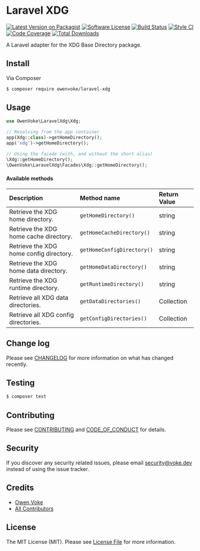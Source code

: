 # Laravel XDG

[![Latest Version on Packagist][ico-version]][link-packagist]
[![Software License][ico-license]](LICENSE.md)
[![Build Status][ico-github-actions]][link-github-actions]
[![Style CI][ico-styleci]][link-styleci]
[![Code Coverage][ico-code-coverage]][link-code-coverage]
[![Total Downloads][ico-downloads]][link-downloads]

A Laravel adapter for the XDG Base Directory package.

## Install

Via Composer

```bash
$ composer require owenvoke/laravel-xdg
```

## Usage

```php
use OwenVoke\LaravelXdg\Xdg;

// Resolving from the app container
app(Xdg::class)->getHomeDirectory();
app('xdg')->getHomeDirectory();

// Using the facade (with, and without the short alias)
\Xdg::getHomeDirectory();
\OwenVoke\LaravelXdg\Facades\Xdg::getHomeDirectory();
```

#### Available methods

| Description                             | Method name                | Return Value |
| :-------------------------------------- | :------------------------- | :----------- |
| Retrieve the XDG home directory.        | `getHomeDirectory()`       | string       |
| Retrieve the XDG home cache directory.  | `getHomeCacheDirectory()`  | string       |
| Retrieve the XDG home config directory. | `getHomeConfigDirectory()` | string       |
| Retrieve the XDG home data directory.   | `getHomeDataDirectory()`   | string       |
| Retrieve the XDG runtime directory.     | `getRuntimeDirectory()`    | string       |
| Retrieve all XDG data directories.      | `getDataDirectories()`     | Collection   |
| Retrieve all XDG config directories.    | `getConfigDirectories()`   | Collection   |

## Change log

Please see [CHANGELOG](CHANGELOG.md) for more information on what has changed recently.

## Testing

```bash
$ composer test
```

## Contributing

Please see [CONTRIBUTING](.github/CONTRIBUTING.md) and [CODE_OF_CONDUCT](.github/CODE_OF_CONDUCT.md) for details.

## Security

If you discover any security related issues, please email security@voke.dev instead of using the issue tracker.

## Credits

- [Owen Voke][link-author]
- [All Contributors][link-contributors]

## License

The MIT License (MIT). Please see [License File](LICENSE.md) for more information.

[ico-version]: https://img.shields.io/packagist/v/owenvoke/laravel-xdg.svg?style=flat-square
[ico-license]: https://img.shields.io/badge/license-MIT-brightgreen.svg?style=flat-square
[ico-github-actions]: https://img.shields.io/github/workflow/status/owenvoke/laravel-xdg/Continuous%20Integration.svg?style=flat-square
[ico-styleci]: https://styleci.io/repos/241339145/shield
[ico-code-coverage]: https://img.shields.io/codecov/c/github/owenvoke/laravel-xdg.svg?style=flat-square
[ico-downloads]: https://img.shields.io/packagist/dt/owenvoke/laravel-xdg.svg?style=flat-square

[link-packagist]: https://packagist.org/packages/owenvoke/laravel-xdg
[link-github-actions]: https://github.com/owenvoke/laravel-xdg/actions
[link-styleci]: https://styleci.io/repos/241339145
[link-code-coverage]: https://codecov.io/gh/owenvoke/laravel-xdg
[link-downloads]: https://packagist.org/packages/owenvoke/laravel-xdg
[link-author]: https://github.com/owenvoke
[link-contributors]: ../../contributors
